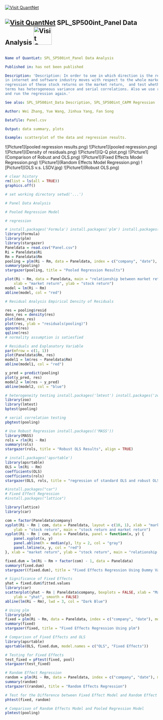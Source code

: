 [<img src="https://github.com/QuantLet/Styleguide-and-Validation-procedure/blob/master/pictures/banner.png" alt="Visit QuantNet">](http://quantlet.de/index.php?p=info)

## [<img src="https://github.com/QuantLet/Styleguide-and-Validation-procedure/blob/master/pictures/qloqo.png" alt="Visit QuantNet">](http://quantlet.de/) **SPL_SP500int_Panel Data Analysis** [<img src="https://github.com/QuantLet/Styleguide-and-Validation-procedure/blob/master/pictures/QN2.png" width="60" alt="Visit QuantNet 2.0">](http://quantlet.de/d3/ia)

```yaml

Name of QuantLet: SPL_SP500int_Panel Data Analysis

Published in: has not been published

Description: 'Description: In order to see in which direction is the return of stocks 
in internet and software industry moves with respect to the whole market, we run pooled 
regression of these stock returns on the market return,  and test whether the error 
terms has heterogeneous variance and serial correlations. Also we use robust variance 
and run the regression again.'

See also: SPL_SP500int_Data Description, SPL_SP500int_CAPM Regression

Author: Wei Zhang, Yue Wang, Jinhua Yang, Fan Song

Datafile: Panel.csv

Output: data summary, plots

Example: scatterplot of the data and regression results.

```

![Picture1](pooled regression results.png)
![Picture1](pooled regression.png)
![Picture1](Density of residuals.png)
![Picture1](Q-Q plot.png)
![Picture1](Comparison of Robust and OLS.png)
![Picture1](Fixed Effects Model Regression.png)
![Picture1](Random Effects Model Regression.png)
![Picture1](OLS v.s. LSDV.jpg)
![Picture1](Robust OLS.png)



```r
# clear history
rm(list = ls(all = TRUE))
graphics.off()

# set working directory setwd('...')

# Panel Data Analysis

# Pooled Regression Model

# regression

# install.packages('Formula') install.packages('plm') install.packages('stargazer')
library(Formula)
library(plm)
library(stargazer)
Paneldata = read.csv("Panel.csv")
Ri = Paneldata$Ri
Rm = Paneldata$Rm
pooling = plm(Ri ~ Rm, data = Paneldata, index = c("company", "date"), model = "pooling")
summary(pooling)
stargazer(pooling, title = "Pooled Regression Results")

plot(Ri ~ Rm, data = Paneldata, main = "relationship between market return and stock return", 
    xlab = "market return", ylab = "stock return")
model = lm(Ri ~ Rm)
abline(model, col = "red")

# Residual Analysis Empirical Density of Residuals

res = pooling$resid
dens_res = density(res)
plot(dens_res)
plot(res, ylab = "residuals(pooling)")
qqnorm(res)
qqline(res)
# normality assumption is satiesfied

# Residuals and Explanatory Variable
par(mfrow = c(1, 1))
plot(Paneldata$Rm, res)
model1 = lm(res ~ Paneldata$Rm)
abline(model1, col = "red")

y_pred = predict(pooling)
plot(y_pred, res)
model2 = lm(res ~ y_pred)
abline(model2, col = "blue")

# heterogeneity testing install.packages('lmtest') install.packages('zoo')
library(zoo)
library(lmtest)
bptest(pooling)

# serial correlation testing
pbgtest(pooling)

# Use Robust Regression install.packages(('MASS'))
library(MASS)
rols = rlm(Ri ~ Rm)
summary(rols)
stargazer(rols, title = "Robust OLS Results", align = TRUE)

# install.packages('apsrtable')
library(apsrtable)
OLS = lm(Ri ~ Rm)
coefficients(OLS)
coefficients(rols)
stargazer(OLS, rols, title = "regression of standard OLS and robust OLS")

#install.packages("car")
# Fixed Effect Regression
#install.packages("lattice")

library(lattice)
library(car)

com = factor(Paneldata$company)
xyplot(Ri ~ Rm | com, data = Paneldata, layout = c(10, 1), xlab = "market return", 
    ylab = "stock return", main = "stock return and market return")
xyplot(Ri ~ Rm | com, data = Paneldata, panel = function(x, y) {
    panel.xyplot(x, y)
    panel.abline(h = median(y), lty = 2, col = "gray")
    panel.lmline(x, y, col = "red")
}, xlab = "market return", ylab = "stock return", main = "relationship between market return and stock return")

fixed.dum = lm(Ri ~ Rm + factor(com) - 1, data = Paneldata)
summary(fixed.dum)
stargazer((fixed.dum), title = "Fixed Effects Regression Using Dummy Variables")

# Significance of Fixed Effects
yhat = fixed.dum$fitted.values
library(car)
scatterplot(yhat ~ Rm | Paneldata$company, boxplots = FALSE, xlab = "Market price", 
    ylab = "yhat", smooth = FALSE)
abline(lm(Ri ~ Rm), lwd = 3, col = "Dark Blue")

# Using plm
library(plm)
fixed = plm(Ri ~ Rm, data = Paneldata, index = c("company", "date"), model = "within")
summary(fixed)
stargazer(fixed, title = "Fixed Effects Regression Using plm")

# Comparison of Fixed Effects and OLS
library(apsrtable)
apsrtable(OLS, fixed.dum, model.names = c("OLS", "Fixed Effects"))

# Testing for Fixed Effects
test_fixed = pFtest(fixed, pool)
stargazer(test_fixed)

# Random Effect Regression
random = plm(Ri ~ Rm, data = Paneldata, index = c("company", "date"), model = "random")
summary(random)
stargazer((random), title = "Random Effects Regression")

# Test for the Difference between Fixed Effect Model and Random Effect Model
phtest(fixed, random)

# Comparison of Random Effects Model and Pooled Regression Model
plmtest(pooling)

```
